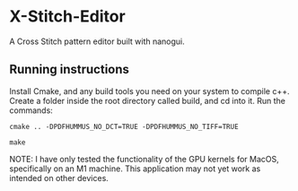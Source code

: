 # X-Stitch-Editor

A Cross Stitch pattern editor built with nanogui.

## Running instructions

Install Cmake, and any build tools you need on your system to compile c++. Create a folder inside the root directory called build, and cd into it. Run the commands:

`cmake .. -DPDFHUMMUS_NO_DCT=TRUE -DPDFHUMMUS_NO_TIFF=TRUE`

`make`

NOTE: I have only tested the functionality of the GPU kernels for MacOS, specifically on an M1 machine. This application may not yet work as intended on other devices.
